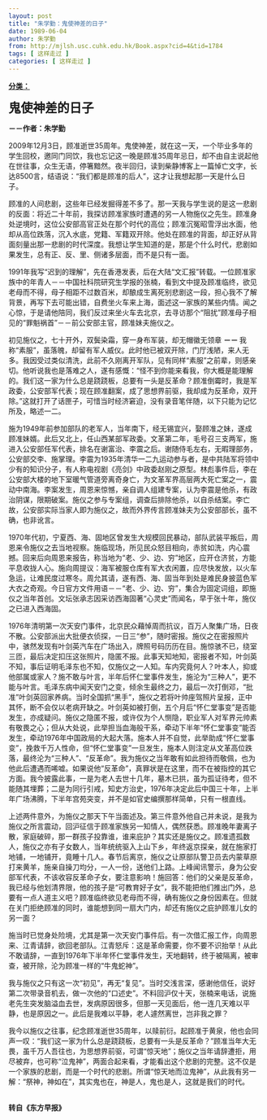 ```yaml
---
layout: post
title: "朱学勤：鬼使神差的日子"
date: 1989-06-04
author: 朱学勤
from: http://mjlsh.usc.cuhk.edu.hk/Book.aspx?cid=4&tid=1784
tags: [ 这样走过 ]
categories: [ 这样走过 ]
---
```


<div style="margin: 15px 10px 10px 0px;">
 <div>
  <span id="ctl00_ContentPlaceHolder1_chapter1_SubjectLabel" style="font-weight:bold;text-decoration:underline;">
   分类：
  </span>
 </div>
 <p>
  <strong>
   <font size="5">
    鬼使神差的日子
   </font>
  </strong>
 </p>
 <p>
  <strong>
   －－作者：朱学勤
  </strong>
 </p>
 <p>
  2009年12月3日，顾准逝世35周年。鬼使神差，就在这一天，一个毕业多年的学生回校，邀同门同饮，我也忘记这一晚是顾准35周年忌日，却不由自主说起他在世往事，众生无语，停箸黯然。夜半回归，读到柴静博客上一篇悼亡文字，长达8500言，结语说：“我们都是顾准的后人”，这才让我想起那一天是什么日子。
 </p>
 <p>
  顾准的人间悲剧，这些年已经发掘得差不多了。那一天我与学生说的是这一悲剧的反面：将近二十年前，我探访顾准家族时遭遇的另一人物施仪之先生。顾准身处逆境时，这位公安部高官正处在那个时代的高位；顾准沉冤昭雪浮出水面，他却从高位跌落，沉入水底，党籍、军籍双开除。他处在顾准的背面，却正好从背面刻量出那一悲剧的时代深度。我想让学生知道的是，那是个什么时代，悲剧如果发生，总有正、反、里、侧诸多层面，而不是只有一面。
 </p>
 <p>
  1991年我写“迟到的理解”，先在香港发表，后在大陆“文汇报”转载。一位顾准家族中的年青人－－中国社科院研究生学报的张楠，看到文中提及顾准临终，欲见老母而不得，母子相距不过数百米，却酿成生离死别悲剧这一段，担心我不了解背景，再写下去可能出错，自费坐火车来上海，面述这一家族的某些内情。闻之心惊，于是请他陪同，我们反过来坐火车去北京，去寻访那个“阻扰”顾准母子相见的“罪魁祸首”－－前公安部主官，顾准妹夫施仪之。
 </p>
 <p>
  初见施仪之，七十开外，双鬓染霜，穿一身布军装，却无帽徽无领章
  <strong>
   －－
  </strong>
  我称“素服”，虽落魄，却留有军人威仪。此时他已被双开除，门厅浅陋，来人无多。我因受过类似清洗，此前不久刚离开军队，见有同样“素服”之前辈，则感亲切。他听说我也是落难之人，遂有感慨：“怪不到你能来看我，你大概是能理解的。我们这一家为什么总是跷跷板，总要有一头是反革命？顾准倒霉时，我是军政委，公安部军代表；现在顾准翻案，成了思想界前驱，我却成为反革命，双开除。”这就打开了话匣子，可惜当时经济窘迫，没有录音笔伴随，以下只能为记忆所及，略述一二。
 </p>
 <p>
  施为1949年前参加部队的老军人，当年南下，经无锡宜兴，娶顾准之妹，遂成顾准妹婿。此后又北上，任山西某部军政委。文革第二年，毛号召三支两军，施进入公安部任军代表，排名在谢富治、李震之后。谢随侍毛左右，无暇理部务，公安部交李、施掌理。李震为1935年清华一二九运动参与者，是中共陆军将领中少有的知识分子，有人称电视剧《亮剑》中政委赵刚之原型。林彪事件后，李在公安部大楼的地下室暖气管道旁离奇身亡，为文革军界高层两大死亡案之一，震动中南海。李案发生，周恩来惊憾，亲自调人组建专案，认为李震是他杀，有政治阴谋，限期破案。施仪之参与专案组，调查后排除他杀，以自杀结案。李亡故，公安部实际当家人即为施仪之，故而外界传言顾准妹夫为公安部部长，虽不确，也非讹言。
 </p>
 <p>
  1970年代初，宁夏西、海、固地区曾发生大规模回民暴动，部队武装平叛后，周恩来令施仪之去当地视察。施临现场，所见民众怒目相向，赤贫如洗，内心震撼。回来后向周恩来报告，称当地为“老、少、边、穷”地区，应开仓济贫，方能平息收拢人心。施向周提议：海军被服仓库有军大衣闲置，应尽快发放，以火车急运，让难民度过寒冬。周允其请，遂有西、海、固当年到处是难民身披蓝色军大衣之奇观。今日官方文件用语－－“老、少、边、穷”，集合为固定词组，即施仪之当年首创。文坛张承志因采访西海固著“心灵史”而闻名，早于张十年，施仪之已进入西海固。
 </p>
 <p>
  1976年清明第一次天安门事件，北京民众藉悼周而抗议，百万人聚集广场，日夜不散。公安部派出大批便衣侦探，一日三“参”，随时密报。施仪之在密报照片中，骇然发现有叶剑英汽车在广场出入，牌照号码历历在目。施惊骇不已，绕室三匝，最后决定扣压这张照片，隐匿不报。此事天知地知，密报者不知，叶剑英不知，事后证明毛泽东也不知，仅施仪之一人知。车内究竟何人？叶本人，抑或他部属或家人？施不敢与叶言，半年后怀仁堂事件发生，施沦为“三种人”，更不能与叶言。毛泽东病中闻天安门之变，倾余生最终之力，最后一次打倒邓，“批准”叶剑英回家养病。当时全国抓“黑手”，施仪之若将叶帅座驾照片呈报，正中其怀，断不会仅以老病开缺之。叶剑英如被打倒，五个月后“怀仁堂事变”是否能发生，亦成疑问。施仪之隐匿不报，或许仅为个人恻隐，职业军人对军界元帅素有敬畏之心；但从大处说，此举担当血海般干系，牵动下半年“怀仁堂事变”能否发生，牵动1976年中国政局的大起大落。施本人并不自觉，此举助成“怀仁堂事变”，挽救千万人性命，但“怀仁堂事变”一旦发生，施本人则注定从文革高位跌落，最终沦为“三种人”、“反革命”。我为施仪之当年敢有如此担待而敬佩，也为他此后遭遇而唏嘘。如果说他“反革命”，真罪状是在这里，而不在被指控的其它方面。我今披露此事，一是为老人去世十几年，墓木已拱，虽为孤证待考，但不能随其埋葬；二是为同行引戒，知史方治史，1976年决定此后中国三十年，上半年广场沸腾，下半年宫苑突变，并不是如官史编撰那样简单，只有一根直线。
 </p>
 <p>
  上述两件意外，为施仪之那天下午当面述及。第三件意外他自己并未说，是我为施仪之所言震动，回沪征信于顾准家族另一知情人，偶然获悉。顾准晚年妻离子散，家庭破碎，那一群孩子投靠谁，谁来庇护？其实还是施仪之。顾准遗孤数人，施仪之亦有子女数人，当年统统驱入上山下乡，年终返京探亲，就在施家打地铺，一地铺开，竟睡十几人。春节后离京，施仪之让原部队警卫员去内蒙草原打来黄羊，施亲自操刀均分，一人一份，送他们上路。上峰闻讯警示，身为公安部军代表，不该收容反革命子女，要注意影响！施回答：他们的父亲是反革命，我已经与他划清界限，他的孩子是“可教育好子女”，我不能把他们推出门外，总要有一点人道主义吧？顾准临终欲见老母而不得，确有施仪之身份因素在。但就在关门拒绝顾准的同时，谁能想到同一扇大门内，却还有施仪之庇护顾准儿女的另一面？
 </p>
 <p>
  施当时已觉身处险境，尤其是第一次天安门事件后。有一次借汇报工作，向周恩来、江青请辞，欲回老部队。江青怒斥：这是革命需要，你不要不识抬举！从此不敢请辞，一直到1976年下半年怀仁堂事件发生，天地翻转，终于被隔离，被审查，被开除，沦为顾准一样的“牛鬼蛇神”。
 </p>
 <p>
  我与施仪之只有这一次“初见”，再无“复见”。当时交浅言深，感谢他信任，说好第二次带录音机去，做一次他的“口述史”。不料回沪仅十天，张楠来电话，说施老先生突发脑溢血去世，发病原因很多，但那一天见面后，他一连几天难以平静，也是原因之一。此后是我难以平静，老人遽然离世，岂非我之罪？
 </p>
 <p>
  我今以施仪之往事，纪念顾准逝世35周年，以赎前衍。起顾准于黄泉，他也会同声一叹：“我们这一家为什么总是跷跷板，总要有一头是反革命？”顾准当年大无畏，虽千万人吾往也，为思想界前驱，可谓“惊天地”；施仪之当年请辞遭拒，用尽被弃，也可称“泣鬼神”，两面合起来看，才能看出这个悲剧的完整。这不仅是一个家族的悲剧，而是一个时代的悲剧。所谓“惊天地而泣鬼神”，从此我有另一解：“祭神，神如在”，其实鬼也在，神是人，鬼也是人，这就是我们的时代。
 </p>
 <p>
  <br/>
  <strong>
   转自《东方早报》
  </strong>
 </p>
</div>

